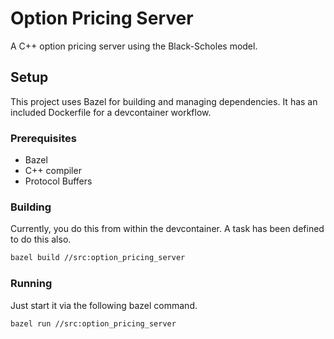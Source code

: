 # Option Pricing Server

A C++ option pricing server using the Black-Scholes model.

## Setup

This project uses Bazel for building and managing dependencies. It has an included Dockerfile for a devcontainer workflow.

### Prerequisites

- Bazel
- C++ compiler
- Protocol Buffers

### Building

Currently, you do this from within the devcontainer. A task has been defined to do this also.

```bash
bazel build //src:option_pricing_server
```

### Running

Just start it via the following bazel command.

```bash
bazel run //src:option_pricing_server
```